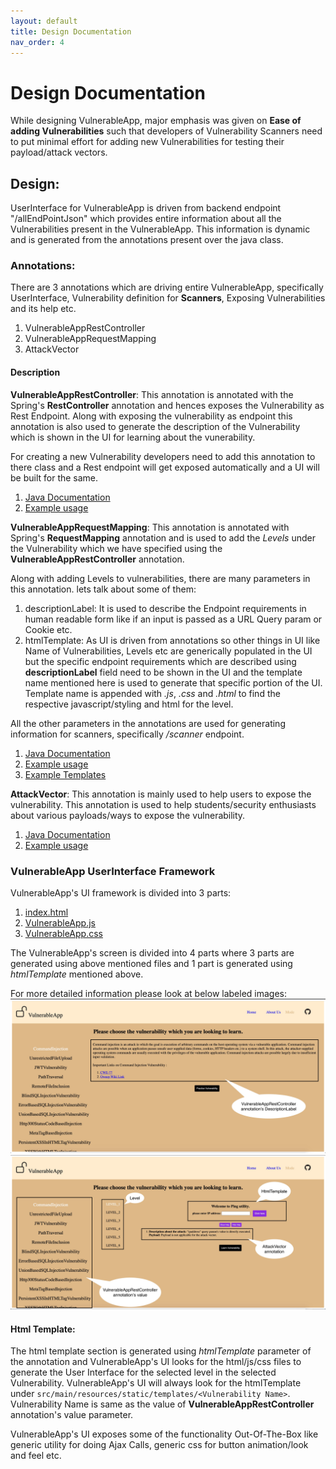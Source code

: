 ```yaml
---
layout: default
title: Design Documentation
nav_order: 4
---
```

# Design Documentation

While designing VulnerableApp, major emphasis was given on **Ease of adding Vulnerabilities** such that developers of Vulnerability Scanners need to put minimal effort for adding new Vulnerabilities for testing their payload/attack vectors.

## Design:
UserInterface for VulnerableApp is driven from backend endpoint "/allEndPointJson" which provides entire information about all the Vulnerabilities present in the VulnerableApp. This information is dynamic and is generated from the annotations present over the java class.

### Annotations:
There are 3 annotations which are driving entire VulnerableApp, specifically UserInterface, Vulnerability definition for **Scanners**, Exposing Vulnerabilities and its help etc.

1. VulnerableAppRestController
2. VulnerableAppRequestMapping
3. AttackVector

#### Description
**VulnerableAppRestController**: 
This annotation is annotated with the Spring's **RestController** annotation and hences exposes the Vulnerability as Rest Endpoint. 
Along with exposing the vulnerability as endpoint this annotation is also used to generate the description of the Vulnerability which is shown in the UI for learning about the vunerability.

For creating a new Vulnerability developers need to add this annotation to there class and a Rest endpoint will get exposed automatically and a UI will be built for the same.

1. [Java Documentation](https://github.com/SasanLabs/VulnerableApp/blob/master/src/main/java/org/sasanlabs/internal/utility/annotations/VulnerableAppRestController.java)
2. [Example usage](https://github.com/SasanLabs/VulnerableApp/blob/master/src/main/java/org/sasanlabs/service/vulnerability/pathTraversal/PathTraversalVulnerability.java)

**VulnerableAppRequestMapping**:
This annotation is annotated with Spring's **RequestMapping** annotation and is used to add the *Levels* under the Vulnerability which we have specified using the **VulnerableAppRestController** annotation.

Along with adding Levels to vulnerabilities, there are many parameters in this annotation. 
lets talk about some of them:
1. descriptionLabel: It is used to describe the Endpoint requirements in human readable form like if an input is passed as a URL Query param or Cookie etc.
2. htmlTemplate: As UI is driven from annotations so other things in UI like Name of Vulnerabilities, Levels etc are generically populated in the UI but the specific endpoint requirements which are described using **descriptionLabel** field need to be shown in the UI and the template name mentioned here is used to generate that specific portion of the UI. Template name is appended with *.js*, *.css* and *.html* to find the respective javascript/styling and html for the level.

All the other parameters in the annotations are used for generating information for scanners, specifically */scanner* endpoint. 
1. [Java Documentation](https://github.com/SasanLabs/VulnerableApp/blob/master/src/main/java/org/sasanlabs/internal/utility/annotations/VulnerableAppRequestMapping.java)
2. [Example usage](https://github.com/SasanLabs/VulnerableApp/blob/master/src/main/java/org/sasanlabs/service/vulnerability/pathTraversal/PathTraversalVulnerability.java)
3. [Example Templates](https://github.com/SasanLabs/VulnerableApp/tree/master/src/main/resources/static/templates)

**AttackVector**:
This annotation is mainly used to help users to expose the vulnerability. This annotation is used to help students/security enthusiasts about various payloads/ways to expose the vulnerability.

1. [Java Documentation](https://github.com/SasanLabs/VulnerableApp/blob/master/src/main/java/org/sasanlabs/internal/utility/annotations/AttackVector.java)
2. [Example usage](https://github.com/SasanLabs/VulnerableApp/blob/master/src/main/java/org/sasanlabs/service/vulnerability/jwt/JWTVulnerability.java)

### VulnerableApp UserInterface Framework
VulnerableApp's UI framework is divided into 3 parts:
1. [index.html](https://github.com/SasanLabs/VulnerableApp/blob/master/src/main/resources/static/index.html) 
2. [VulnerableApp.js](https://github.com/SasanLabs/VulnerableApp/blob/master/src/main/resources/static/vulnerableApp.js)
3. [VulnerableApp.css](https://github.com/SasanLabs/VulnerableApp/blob/master/src/main/resources/static/vulnerableApp.css)

The VulnerableApp's screen is divided into 4 parts where 3 parts are generated using above mentioned files and 1 part is generated using *htmlTemplate* mentioned above.

For more detailed information please look at below labeled images:
![VulnerabilitySelection Page Description](/docs/Vulnerability%20list%20Description.jpg)
![VulnerabilityLevel Page Description](/docs/VulnerabilityLevel%20Description.jpg)

#### Html Template:
The html template section is generated using *htmlTemplate* parameter of the annotation and VulnerableApp's UI looks for the html/js/css files to generate the User Interface for the selected level in the selected Vulnerability.
VulnerableApp's UI will always look for the htmlTemplate under `src/main/resources/static/templates/<Vulnerability Name>`. Vulnerability Name is same as the value of **VulnerableAppRestController** annotation's value parameter.

VulnerableApp's UI exposes some of the functionality Out-Of-The-Box like generic utility for doing Ajax Calls, generic css for button animation/look and feel etc.
